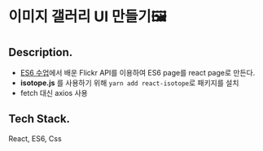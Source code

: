 # 이미지 갤러리 UI 만들기🖼

## Description.

- [ES6 수업](https://github.com/yo-onhye/05.es6-study/tree/master/200815-es6-class)에서 배운 Flickr API를 이용하여 ES6 page를 react page로 만든다.
- **isotope.js** 를 사용하기 위해 `yarn add react-isotope`로 패키지를 설치
- fetch 대신 axios 사용

## Tech Stack.

React, ES6, Css